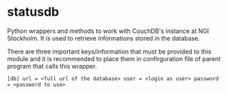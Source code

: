 statusdb
========

Python wrappers and methods to work with CouchDB's instance at NGI Stockholm.
It is used to retrieve informations stored in the database.

There are three important keys/information that must be provided to this module
and it is recommended to place them in confirguration file of parent program
that calls this wrapper.

`
[db]
url = <full url of the database>
user = <login as user>
password = <password to use>
`